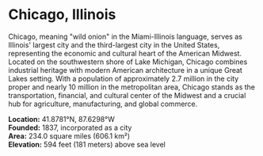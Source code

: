 # Chicago, Illinois

Chicago, meaning "wild onion" in the Miami-Illinois language, serves as Illinois' largest city and the third-largest city in the United States, representing the economic and cultural heart of the American Midwest. Located on the southwestern shore of Lake Michigan, Chicago combines industrial heritage with modern American architecture in a unique Great Lakes setting. With a population of approximately 2.7 million in the city proper and nearly 10 million in the metropolitan area, Chicago stands as the transportation, financial, and cultural center of the Midwest and a crucial hub for agriculture, manufacturing, and global commerce.

**Location:** 41.8781°N, 87.6298°W  
**Founded:** 1837, incorporated as a city  
**Area:** 234.0 square miles (606.1 km²)  
**Elevation:** 594 feet (181 meters) above sea level